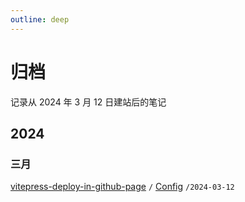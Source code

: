 ```yaml
---
outline: deep
---
```


# 归档

记录从 2024 年 3 月 12 日建站后的笔记

## 2024

### 三月

[vitepress-deploy-in-github-page](/config/vitepress-deploy-in-github-page)
`/` [Config](/config/off-hibernate)
`/2024-03-12`
